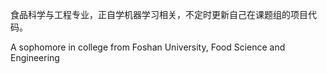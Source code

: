 食品科学与工程专业，正自学机器学习相关，不定时更新自己在课题组的项目代码。

A sophomore in college from Foshan University, Food Science and Engineering
